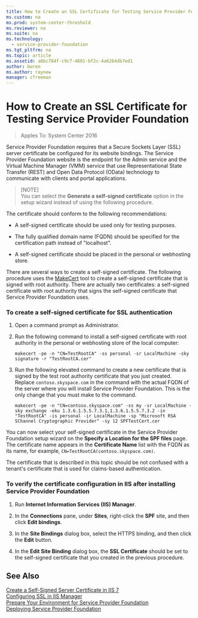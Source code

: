 ```yaml
---
title: How to Create an SSL Certificate for Testing Service Provider Foundation
ms.custom: na
ms.prod: system-center-threshold
ms.reviewer: na
ms.suite: na
ms.technology:
  - service-provider-foundation
ms.tgt_pltfrm: na
ms.topic: article
ms.assetid: a8bc784f-c9c7-4601-bf2c-4a6264db7ed1
author: bwren
ms.author: raynew
manager: cfreeman
---
```

# How to Create an SSL Certificate for Testing Service Provider Foundation
>Apples To: System Center 2016

Service Provider Foundation requires that a Secure Sockets Layer \(SSL\) server certificate be configured for its website bindings. The Service Provider Foundation website is the endpoint for the Admin service and the Virtual Machine Manager \(VMM\) service that use Representational State Transfer \(REST\) and Open Data Protocol \(OData\) technology to communicate with clients and portal applications.  

> [NOTE]  
> You can select the **Generate a self\-signed certificate** option in the setup wizard instead of using the following procedure.  

The certificate should conform to the following recommendations:  

-   A self\-signed certificate should be used only for testing purposes.  

-   The fully qualified domain name \(FQDN\) should be specified for the certification path instead of "localhost".  

-   A self\-signed certificate should be placed in the personal or webhosting store.  

There are several ways to create a self-signed certificate. The following procedure uses the [MakeCert](https://msdn.microsoft.com/library/windows/desktop/aa386968.aspx) tool to create a self-signed certificate that is signed with root authority. There are actually two certificates: a self-signed certificate with root authority that signs the self-signed certificate that Service Provider Foundation uses.  

### To create a self\-signed certificate for SSL authentication  

1.  Open a command prompt as Administrator.  

2.  Run the following command to install a self\-signed certificate with root authority in the personal or webhosting store of the local computer:  

    ```  
    makecert -pe -n "CN=TestRootCA" -ss personal -sr LocalMachine -sky signature -r "TestRootCA.cer"  
    ```  

3.  Run the following elevated command to create a new certificate that is signed by the test root authority certificate that you just created. Replace `contoso.skyspace.com` in the command with the actual FQDN of the server where you will install Service Provider Foundation. This is the only change that you must make to the command.  

    ```  
    makecert -pe -n "CN=contoso.skyspace.com" -ss my -sr LocalMachine -sky exchange -eku 1.3.6.1.5.5.7.3.1,1.3.6.1.5.5.7.3.2 -in "TestRootCA" -is personal -ir LocalMachine -sp "Microsoft RSA SChannel Cryptographic Provider" -sy 12 SPFTestCert.cer  
    ```  

You can now select your self\-signed certificate in the Service Provider Foundation setup wizard on the **Specify a Location for the SPF files** page. The certificate name appears in the **Certificate Name** list with the FQDN as its name, for example, `CN=TestRootCA(contoso.skyspace.com)`.  

The certificate that is described in this topic should be not confused with a tenant's certificate that is used for claims\-based authentication.  

### To verify the certificate configuration in IIS after installing Service Provider Foundation  

1.  Run **Internet Information Services \(IIS\) Manager**.  

2.  In the **Connections** pane, under **Sites**, right\-click the **SPF** site, and then click **Edit bindings**.  

3.  In the **Site Bindings** dialog box, select the HTTPS binding, and then click the **Edit** button.  

4.  In the **Edit Site Binding** dialog box, the **SSL Certificate** should be set to the self\-signed certificate that you created in the previous procedure.  

## See Also  
[Create a Self\-Signed Server Certificate in IIS 7](http://go.microsoft.com/fwlink/?LinkId=279790)  
[Configuring SSL in IIS Manager](http://go.microsoft.com/fwlink/?LinkId=279792)  
[Prepare Your Environment for Service Provider Foundation](../Get-Started/Prepare-Your-Environment.md)  
[Deploying Service Provider Foundation](../Deploy/Deploying-Service-Provider-Foundation.md)  
